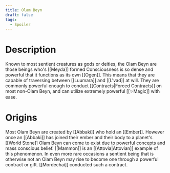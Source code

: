 ```yaml
---
title: Olam Beyn
draft: false
tags:
  - Spoiler
---
```


# Description
Known to most sentient creatures as gods or deities, the Olam Beyn are those beings who's [[Meyda]] formed Consciousness is so dense and powerful that it functions as its own [[Ogen]]. This means that they are capable of traversing between [[Luumara]] and [[L'vad]] at will. They are commonly powerful enough to conduct [[Contracts|Forced Contracts]] on most non-Olam Beyn, and can utilize extremely powerful [[✨Magic]] with ease. 
# Origins
Most Olam Beyn are created by [[Abbaki]] who hold an [[Ember]]. However once an [[Abbaki]] has joined their ember and their body to a planet's [[World Stone]] Olam Beyn can come to exist due to powerful concepts and mass conscious belief. [[Mammon]] is an [[Attovia|Attovian]] example of this phenomenon. In even more rare occasions a sentient being that is otherwise not an Olam Beyn may rise to become one through a powerful contract or gift. [[Mordechai]] conducted such a contract.